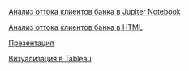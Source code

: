 [Анализ оттока клиентов банка в Jupiter Notebook](https://github.com/AlexSlobodskoj/Portfolio/blob/main/Bank_Churn/bank_churn.ipynb)

[Анализ оттока клиентов банка в HTML](https://alexslobodskoj.github.io/Portfolio/Bank_Churn/bank_churn.html)

[Презентация](https://github.com/AlexSlobodskoj/Portfolio/blob/main/Bank_Churn/presentation_bank_churn.pdf)

[Визуализация в Tableau](https://public.tableau.com/app/profile/alex.slobodskoj/viz/_17385912335970/sheet0)
